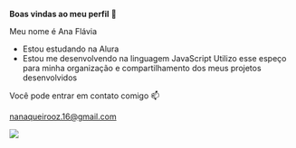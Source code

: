 **Boas vindas ao meu perfil** 💜

Meu nome é Ana Flávia

- Estou estudando na Alura
- Estou me desenvolvendo na linguagem JavaScript
Utilizo esse espeço para minha organização e compartilhamento dos meus projetos desenvolvidos

Você pode entrar em contato comigo 📫

nanaqueirooz.16@gmail.com

![](https://media.tenor.com/5BYK-WS0__gAAAAM/cool-fun.gif)

